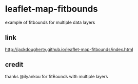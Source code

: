 # leaflet-map-fitbounds
example of fitbounds for multiple data layers

## link

http://jackdougherty.github.io/leaflet-map-fitbounds/index.html

## credit

thanks @ilyankou for fitBounds with multiple layers
